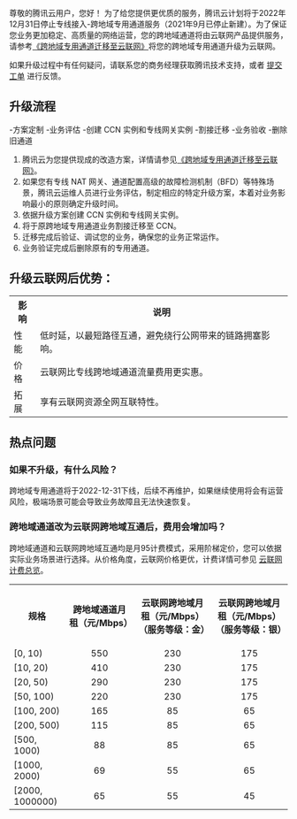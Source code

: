 尊敬的腾讯云用户，您好！
为了给您提供更优质的服务，腾讯云计划将于2022年12月31日停止专线接入-跨地域专用通道服务（2021年9月已停止新建）。为了保证您业务更加稳定、高质量的网络运营，您的跨地域通道将由云联网产品提供服务，请参考[《跨地域专用通道迁移至云联网》](https://cloud.tencent.com/document/product/216/72490)将您的跨地域专用通道升级为云联网。

如果升级过程中有任何疑问，请联系您的商务经理获取腾讯技术支持，或者 [提交工单](https://console.cloud.tencent.com/workorder/category) 进行反馈。


## 升级流程
<dx-steps>
-方案定制
-业务评估
-创建 CCN 实例和专线网关实例
-割接迁移
-业务验收
-删除旧通道
</dx-steps>

1. 腾讯云为您提供现成的改造方案，详情请参见[《跨地域专用通道迁移至云联网》](https://cloud.tencent.com/document/product/216/72490)。
2. 如果您有专线 NAT 网关、通道配置高级的故障检测机制（BFD）等特殊场景，腾讯云运维人员进行业务评估，制定相应的特定升级方案，本着对业务影响最小的原则确定升级时间。
3. 依据升级方案创建 CCN 实例和专线网关实例。
4. 将于原跨地域专用通道业务割接迁移至 CCN。
5. 迁移完成后验证、调试您的业务，确保您的业务正常运作。
6. 业务验证完成后删除原有的专用通道。


## 升级云联网后优势：
<table >
<tr>
<th >影响</th>
<th>说明</th>
</tr>
<tr>
<td>性能</td>
<td>低时延，以最短路径互通，避免绕行公网带来的链路拥塞影响。</td>
</tr>
<tr>
<td >价格</td>
<td >云联网比专线跨地域通道流量费用更实惠。</td>
</tr>
<tr>
<td>拓展</td>
<td>享有云联网资源全网互联特性。</td>
</tr>
</table>

## 热点问题

### 如果不升级，有什么风险？
跨地域专用通道将于2022-12-31下线，后续不再维护，如果继续使用将会有运营风险，极端场景可能会导致业务故障且无法快速恢复。

### 跨地域通道改为云联网跨地域互通后，费用会增加吗？
跨地域通道和云联网跨地域互通均是月95计费模式，采用阶梯定价，您可以依据实际业务场景进行选择。从价格角度，云联网价格更优，计费详情可参见 [云联网计费总览](https://cloud.tencent.com/document/product/877/18676)。
<table>
<tr>
<th><p>规格</p></th>
<th><p>跨地域通道月租（元/Mbps）</p></th>
<th><p>云联网跨地域月租（元/Mbps）（服务等级：金）</p></th>
<th>云联网跨地域月租（元/Mbps）（服务等级：银）</th>
</tr>
<tr>
<td class="confluenceTd" style="text-align: left">[0, 10)</td><td class="confluenceTd" style="text-align: center">550</td><td class="confluenceTd" style="text-align: center">230</td><td colspan="1" class="confluenceTd" style="text-align: center">175</td></tr><tr><td class="confluenceTd" style="text-align: left">[10, 20)</td><td class="confluenceTd" style="text-align: center">410</td><td class="confluenceTd" style="text-align: center">230</td><td colspan="1" class="confluenceTd" style="text-align: center">175</td></tr><tr><td class="confluenceTd" style="text-align: left">[20, 50)</td><td class="confluenceTd" style="text-align: center">290</td><td class="confluenceTd" style="text-align: center">230</td><td colspan="1" class="confluenceTd" style="text-align: center">175</td></tr><tr><td class="confluenceTd" style="text-align: left">[50, 100)</td><td class="confluenceTd" style="text-align: center">220</td><td class="confluenceTd" style="text-align: center">230</td><td colspan="1" class="confluenceTd" style="text-align: center">175</td></tr><tr><td class="confluenceTd" style="text-align: left">[100, 200)</td><td class="confluenceTd" style="text-align: center">165</td><td class="confluenceTd" style="text-align: center">85</td><td colspan="1" class="confluenceTd" style="text-align: center">65</td></tr><tr><td class="confluenceTd" style="text-align: left">[200, 500)</td><td class="confluenceTd" style="text-align: center">115</td><td class="confluenceTd" style="text-align: center">85</td><td colspan="1" class="confluenceTd" style="text-align: center">65</td></tr><tr><td class="confluenceTd" style="text-align: left">[500, 1000)</td><td class="confluenceTd" style="text-align: center">88</td><td class="confluenceTd" style="text-align: center">85</td><td colspan="1" class="confluenceTd" style="text-align: center">65</td></tr><tr><td class="confluenceTd" style="text-align: left">[1000, 2000)</td><td class="confluenceTd" style="text-align: center">69</td><td class="confluenceTd" style="text-align: center">55</td><td colspan="1" class="confluenceTd" style="text-align: center">65</td></tr><tr><td class="confluenceTd" style="text-align: left">[2000, 1000000)</td><td class="confluenceTd" style="text-align: center">65</td><td class="confluenceTd" style="text-align: center">55</td><td colspan="1" class="confluenceTd" style="text-align: center">45</td></tr></tbody></table>

